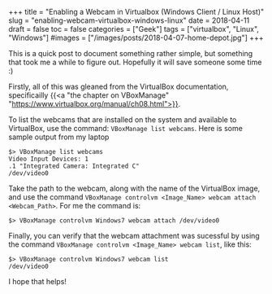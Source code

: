 +++
title = "Enabling a Webcam in Virtualbox (Windows Client / Linux Host)"
slug = "enabling-webcam-virtualbox-windows-linux"
date = 2018-04-11
draft = false
toc = false
categories = ["Geek"]
tags = ["virtualbox", "Linux", "Windows"]
#images = ["/images/posts/2018-04-07-home-depot.jpg"]
+++

This is a quick post to document something rather simple, but something that took me a while to figure out. Hopefully it will save someone some time :)

Firstly, all of this was gleaned from the VirtualBox documentation, specificailly {{<a "the chapter on VBoxManage" "https://www.virtualbox.org/manual/ch08.html">}}.

To list the webcams that are installed on the system and available to VirtualBox, use the command: `VBoxManage list webcams`. Here is some sample output from my laptop

```
$> VBoxManage list webcams
Video Input Devices: 1
.1 "Integrated Camera: Integrated C"
/dev/video0
```

Take the path to the webcam, along with the name of the VirtualBox image, and use the command `VBoxManage controlvm <Image_Name> webcam attach <Webcam_Path>`. For me the command is:

```
$> VBoxManage controlvm Windows7 webcam attach /dev/video0
```

Finally, you can verify that the webcam attachment was sucessful by using the command `VBoxManage controlvm <Image_Name> webcam list`, like this:

```
$> VBoxManage controlvm Windows7 webcam list
/dev/video0
```

I hope that helps!
